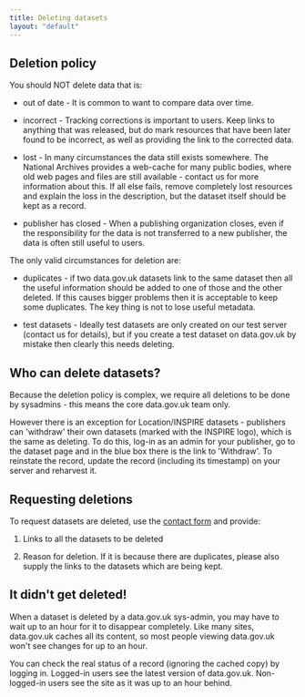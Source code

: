 ```yaml
---
title: Deleting datasets
layout: "default"
---
```


## Deletion policy

You should NOT delete data that is:

* out of date - It is common to want to compare data over time.

* incorrect - Tracking corrections is important to users. Keep links to anything that was released, but do mark resources that have been later found to be incorrect, as well as providing the link to the corrected data.

* lost - In many circumstances the data still exists somewhere. The National Archives provides a web-cache for many public bodies, where old web pages and files are still available - contact us for more information about this. If all else fails, remove completely lost resources and explain the loss in the description, but the dataset itself should be kept as a record.

* publisher has closed - When a publishing organization closes, even if the responsibility for the data is not transferred to a new publisher, the data is often still useful to users.

The only valid circumstances for deletion are:

* duplicates - if two data.gov.uk datasets link to the same dataset then all the useful information should be added to one of those and the other deleted. If this causes bigger problems then it is acceptable to keep some duplicates. The key thing is not to lose useful metadata.

* test datasets - Ideally test datasets are only created on our test server (contact us for details), but if you create a test dataset on data.gov.uk by mistake then clearly this needs deleting.


## Who can delete datasets?

Because the deletion policy is complex, we require all deletions to be done by sysadmins - this means the core data.gov.uk team only.

However there is an exception for Location/INSPIRE datasets - publishers can 'withdraw' their own datasets (marked with the INSPIRE logo), which is the same as deleting. To do this, log-in as an admin for your publisher, go to the dataset page and in the blue box there is the link to 'Withdraw'. To reinstate the record, update the record (including its timestamp) on your server and reharvest it.

## Requesting deletions

To request datasets are deleted, use the [contact form](http://data.gov.uk/contact) and provide:

1. Links to all the datasets to be deleted

2. Reason for deletion. If it is because there are duplicates, please also supply the links to the datasets which are being kept.


## It didn't get deleted!

When a dataset is deleted by a data.gov.uk sys-admin, you may have to wait up to an hour for it to disappear completely. Like many sites, data.gov.uk caches all its content, so most people viewing data.gov.uk won't see changes for up to an hour.

You can check the real status of a record (ignoring the cached copy) by logging in. Logged-in users see the latest version of data.gov.uk. Non-logged-in users see the site as it was up to an hour behind.
